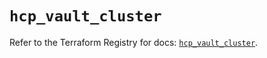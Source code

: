 # `hcp_vault_cluster`

Refer to the Terraform Registry for docs: [`hcp_vault_cluster`](https://registry.terraform.io/providers/hashicorp/hcp/0.94.0/docs/resources/vault_cluster).
